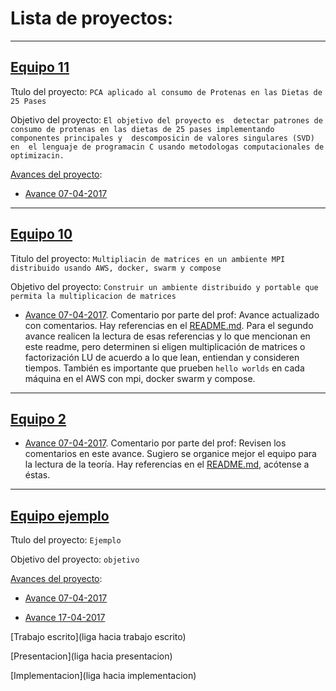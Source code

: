 # Lista de proyectos:

---

## [Equipo 11](equipo_11)

Ttulo del proyecto: `PCA aplicado al consumo de Protenas en las Dietas de 25 Pases`

Objetivo del proyecto: `El objetivo del proyecto es 
detectar patrones de consumo de protenas en las dietas
de 25 pases implementando componentes principales y 
descomposicin de valores singulares (SVD) en 
el lenguaje de programacin C usando metodologas
computacionales de optimizacin.`

[Avances del proyecto](equipo_11):

* [Avance 07-04-2017](equipo_11/avance_07_04_2017)

---

## [Equipo 10](equipo_10)

Titulo del proyecto: `Multipliacin de matrices en un ambiente MPI distribuido usando AWS, docker, swarm y compose`

Objetivo del proyecto: `Construir un ambiente distribuido y portable que permita la multiplicacion de matrices`

* [Avance 07-04-2017](equipo_10/avance_07_04_2017). Comentario por parte del prof: Avance actualizado con comentarios. Hay referencias en el [README.md](equipo_10/README.md). Para el segundo avance realicen la lectura de esas referencias y lo que mencionan en este readme, pero determinen si eligen multiplicación de matrices o factorización LU de acuerdo a lo que lean, entiendan y consideren tiempos. También es importante que prueben `hello worlds` en cada máquina en el AWS con mpi, docker swarm y compose.

---

## [Equipo 2](Equipo_2)

* [Avance 07-04-2017](Equipo_2/avance_07_04_2017). Comentario por parte del prof: Revisen los comentarios en este avance. Sugiero se organice mejor el equipo para la lectura de la teoría. Hay referencias en el [README.md](Equipo_2/avance_07_04_2017), acótense a éstas.


---

## [Equipo ejemplo](equipo_ejemplo)

Ttulo del proyecto: `Ejemplo`

Objetivo del proyecto: `objetivo`

[Avances del proyecto](equipo_ejemplo):

* [Avance 07-04-2017](equipo_ejemplo/avance_07_04_2017)

* [Avance 17-04-2017](equipo_ejemplo/avance_17_04_2017)

[Trabajo escrito](liga hacia trabajo escrito)

[Presentacion](liga hacia presentacion)

[Implementacion](liga hacia implementacion)


